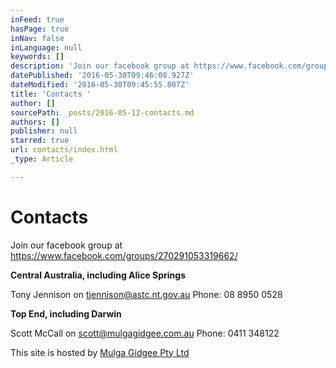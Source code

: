 ```yaml
---
inFeed: true
hasPage: true
inNav: false
inLanguage: null
keywords: []
description: 'Join our facebook group at https://www.facebook.com/groups/270291053319662/'
datePublished: '2016-05-30T09:46:08.927Z'
dateModified: '2016-05-30T09:45:55.807Z'
title: 'Contacts '
author: []
sourcePath: _posts/2016-05-12-contacts.md
authors: []
publisher: null
starred: true
url: contacts/index.html
_type: Article

---
```

# Contacts 

Join our facebook group at https://www.facebook.com/groups/270291053319662/

**Central Australia, including Alice Springs**

Tony Jennison on tjennison@astc.nt.gov.au Phone: 08 8950 0528

**Top End, including Darwin**

Scott McCall on scott@mulgagidgee.com.au Phone: 0411 348122

This site is hosted by [Mulga Gidgee Pty Ltd][0]

[0]: www.mulgagidgee.com.au